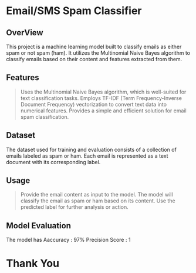 # Email/SMS Spam Classifier

## OverView
This project is a machine learning model built to classify emails as either spam or not spam (ham). It utilizes the Multinomial Naive Bayes algorithm to classify emails based on their content and features extracted from them.

## Features
> Uses the Multinomial Naive Bayes algorithm, which is well-suited for text classification tasks.
> Employs TF-IDF (Term Frequency-Inverse Document Frequency) vectorization to convert text data into numerical features.
> Provides a simple and efficient solution for email spam classification.

## Dataset
The dataset used for training and evaluation consists of a collection of emails labeled as spam or ham. Each email is represented as a text document with its corresponding label.

## Usage
> Provide the email content as input to the model.
> The model will classify the email as spam or ham based on its content.
> Use the predicted label for further analysis or action.

## Model Evaluation
The model has 
Aaccuracy : 97% 
Precision Score : 1

# Thank You

